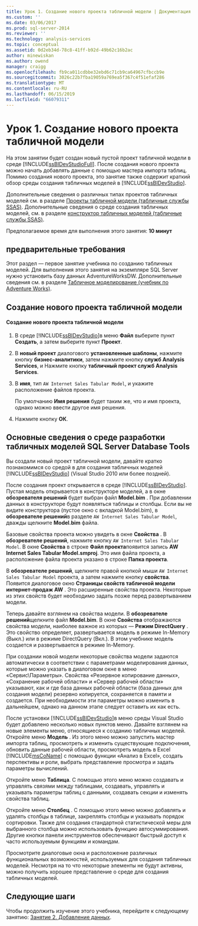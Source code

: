 ```yaml
---
title: Урок 1. Создание нового проекта табличной модели | Документация Майкрософт
ms.custom: ''
ms.date: 03/06/2017
ms.prod: sql-server-2014
ms.reviewer: ''
ms.technology: analysis-services
ms.topic: conceptual
ms.assetid: 0d2eb34d-78c8-41ff-b92d-49b62c16b2ac
author: minewiskan
ms.author: owend
manager: craigg
ms.openlocfilehash: fb9ca011cdbbe32ebd6c71cb9ca64967cfbccb9e
ms.sourcegitcommit: 3026c22b7fba19059a769ea5f367c4f51efaf286
ms.translationtype: MT
ms.contentlocale: ru-RU
ms.lasthandoff: 06/15/2019
ms.locfileid: "66079311"
---
```

# <a name="lesson-1-create-a-new-tabular-model-project"></a>Урок 1. Создание нового проекта табличной модели
  На этом занятии будет создан новый пустой проект табличной модели в среде [!INCLUDE[ssBIDevStudioFull](../includes/ssbidevstudiofull-md.md)]. После создания нового проекта можно начать добавлять данные с помощью мастера импорта таблиц. Помимо создания нового проекта, это занятие также содержит краткий обзор среды создания табличных моделей в [!INCLUDE[ssBIDevStudio](../includes/ssbidevstudio-md.md)].  
  
 Дополнительные сведения о различных типах проектов табличных моделей см. в разделе [Проекты табличной модели (табличные службы SSAS)](tabular-models/tabular-model-projects-ssas-tabular.md). Дополнительные сведения о среде создания табличных моделей, см. в разделе [конструктор табличных моделей &#40;табличные службы SSAS&#41;](tabular-model-designer-ssas-tabular.md).  
  
 Предполагаемое время для выполнения этого занятия: **10 минут**  
  
## <a name="prerequisites"></a>предварительные требования  
 Этот раздел — первое занятие учебника по созданию табличных моделей. Для выполнения этого занятия на экземпляре SQL Server нужно установить базу данных AdventureWorksDW. Дополнительные сведения см. в разделе [Табличное моделирование (учебник по Adventure Works)](tabular-modeling-adventure-works-tutorial.md).  
  
## <a name="create-a-new-tabular-model-project"></a>Создание нового проекта табличной модели  
  
#### <a name="to-create-a-new-tabular-model-project"></a>Создание нового проекта табличной модели  
  
1.  В среде [!INCLUDE[ssBIDevStudio](../includes/ssbidevstudio-md.md)]в меню **Файл** выберите пункт **Создать**, а затем выберите пункт **Проект**.  
  
2.  В **новый проект** диалогового **установленные шаблоны**, нажмите кнопку **бизнес-аналитики**, затем нажмите кнопку **служб Analysis Services**, и Нажмите кнопку **табличный проект служб Analysis Services**.  
  
3.  В **имя**, тип `AW Internet Sales Tabular Model`, и укажите расположение файлов проекта.  
  
     По умолчанию **Имя решения** будет таким же, что и имя проекта, однако можно ввести другое имя решения.  
  
4.  Нажмите кнопку **ОК**.  
  
## <a name="understanding-the-sql-server-data-tools-tabular-model-authoring-environment"></a>Основные сведения о среде разработки табличных моделей SQL Server Database Tools  
 Вы создали новый проект табличной модели, давайте кратко познакомимся со средой в для создания табличных моделей [!INCLUDE[ssBIDevStudio](../includes/ssbidevstudio-md.md)] (Visual Studio 2010 или более поздней).  
  
 После создания проект открывается в среде [!INCLUDE[ssBIDevStudio](../includes/ssbidevstudio-md.md)]. Пустая модель открывается в конструкторе моделей, а в окне **обозревателя решений** будет выбран файл **Model.bim** . При добавлении данных в конструкторе будут появляться таблицы и столбцы. Если вы не видите конструктора (пустое окно с вкладкой Model.bim), в **обозревателе решений**в разделе `AW Internet Sales Tabular Model`, дважды щелкните **Model.bim** файла.  
  
 Базовые свойства проекта можно увидеть в окне **Свойства** . В **обозревателе решений**, нажмите кнопку `AW Internet Sales Tabular Model`. В окне **Свойства** в строке **Файл проекта**появится запись **AW Internet Sales Tabular Model.smproj**. Это имя файла проекта, а расположение файла проекта указано в строке **Папка проекта**.  
  
 В **обозревателе решений**, щелкните правой кнопкой мыши `AW Internet Sales Tabular Model` проекта, а затем нажмите кнопку **свойства**. Появится диалоговое окно **Страницы свойств табличной модели интернет-продаж AW** . Это расширенные свойства проекта. Некоторые из этих свойств будет необходимо задать позже перед развертыванием модели.  
  
 Теперь давайте взглянем на свойства модели. В **обозревателе решений**щелкните файл **Model.bim**. В окне **Свойства** отображаются свойства модели, наиболее важное из которых — **Режим DirectQuery** . Это свойство определяет, развертывается модель в режиме In-Memory (Выкл.) или в режиме DirectQuery (Вкл.). В этом учебнике модель создается и развертывается в режиме In-Memory.  
  
 При создании новой модели некоторые свойства модели задаются автоматически в соответствии с параметрами моделирования данных, которые можно указать в диалоговом окне в меню «Сервис\Параметры». Свойства «Резервное копирование данных», «Сохранение рабочей области» и «Сервер рабочей области» указывают, как и где база данных рабочей области (база данных для создания модели) резервно копируется, сохраняется в памяти и создается. При необходимости эти параметры можно изменить в дальнейшем, однако на данном этапе следует оставить их как есть.  
  
 После установки [!INCLUDE[ssBIDevStudio](../includes/ssbidevstudio-md.md)]в меню среды Visual Studio будет добавлено несколько новых пунктов меню. Давайте взглянем на новые элементы меню, относящиеся к созданию табличных моделей. Откройте меню **Модель** . Из этого меню можно запустить мастер импорта таблиц, просмотреть и изменить существующие подключения, обновить данные рабочей области, просмотреть модель в Excel [!INCLUDE[msCoName](../includes/msconame-md.md)] с помощью функции «Анализ в Excel», создать перспективы и роли, выбрать представление просмотра и задать параметры вычислений.  
  
 Откройте меню **Таблица**. С помощью этого меню можно создавать и управлять связями между таблицами, создавать, управлять и указывать параметры таблиц с данными, создавать секции и изменять свойства таблиц.  
  
 Откройте меню **Столбец** . С помощью этого меню можно добавлять и удалять столбцы в таблице, закреплять столбцы и указывать порядок сортировки. Также для создания стандартной статистической меры для выбранного столбца можно использовать функцию автосуммирования. Другие кнопки панели инструментов обеспечивают быстрый доступ к часто используемым функциям и командам.  
  
 Просмотрите диалоговые окна и расположение различных функциональных возможностей, используемых для создания табличных моделей. Несмотря на то что некоторые элементы не будут активны, можно получить хорошее представление о среде для создания табличных моделей.  
  
## <a name="next-steps"></a>Следующие шаги  
 Чтобы продолжить изучение этого учебника, перейдите к следующему занятию: [Занятие 2. Добавление данных](lesson-2-add-data.md).  
  
  
